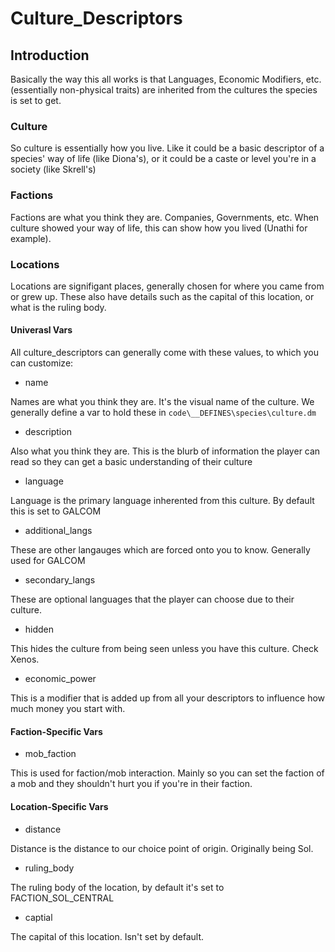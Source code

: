 # Culture_Descriptors


## Introduction

Basically the way this all works is that Languages, Economic Modifiers, etc.
(essentially non-physical traits) are inherited from the cultures the species is set to get.

### Culture

So culture is essentially how you live. Like it could be a basic descriptor of
a species' way of life (like Diona's), or it could be a caste or level you're in
a society (like Skrell's)

### Factions

Factions are what you think they are. Companies, Governments, etc.
When culture showed your way of life, this can show how you lived (Unathi for example).


### Locations

Locations are signifigant places, generally chosen for where you came from or grew up.
These also have details such as the capital of this location, or what is the ruling body.



#### Univerasl Vars

All culture_descriptors can generally come with these values, to which you can customize:

- name

Names are what you think they are. It's the visual name of the culture.
We generally define a var to hold these in `code\__DEFINES\species\culture.dm`


- description

Also what you think they are. This is the blurb of information the player can read
so they can get a basic understanding of their culture


- language

Language is the primary language inherented from this culture. By default this is set to GALCOM


- additional_langs

These are other langauges which are forced onto you to know. Generally used for GALCOM


- secondary_langs

These are optional languages that the player can choose due to their culture.


- hidden

This hides the culture from being seen unless you have this culture. Check Xenos.


- economic_power

This is a modifier that is added up from all your descriptors to influence how much money you start with.


#### Faction-Specific Vars

- mob_faction

This is used for faction/mob interaction. Mainly so you can set the faction of a mob and they shouldn't hurt you if you're in their faction.



#### Location-Specific Vars

- distance

Distance is the distance to our choice point of origin. Originally being Sol.


- ruling_body

The ruling body of the location, by default it's set to FACTION_SOL_CENTRAL


- captial

The capital of this location. Isn't set by default.
